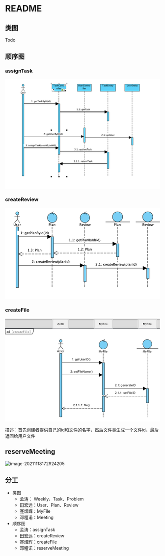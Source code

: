 # README

## 类图

Todo

## 顺序图

### assignTask

![image-20211118102108951](README.assets/image-20211118102108951.png)

### createReview

![image-20211118145356629](README.assets/image-20211118145356629.png)

### createFile

![image-20211118154714091](README.assets/image-20211118154714091.png)

描述：首先创建者提供自己的id和文件的名字，然后文件类生成一个文件id，最后返回给用户文件

## reserveMeeting

![image-20211118172924205](C:\Users\ttttt\AppData\Roaming\Typora\typora-user-images\image-20211118172924205.png)



## 分工

* 类图
  * 孟涛： Weekly、Task、Problem
  * 田宏远：User、Plan、Review
  * 蹇熠辉：MyFile
  * 邓程诺：Meeting
* 顺序图
  * 孟涛：assignTask
  * 田宏远：createReview
  * 蹇熠辉：createFile
  * 邓程诺：reserveMeeting